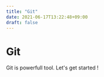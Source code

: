 ```yaml
---
title: "Git"
date: 2021-06-17T13:22:48+09:00
draft: false
---
```


# Git

Git is powerfull tool. Let's get started !